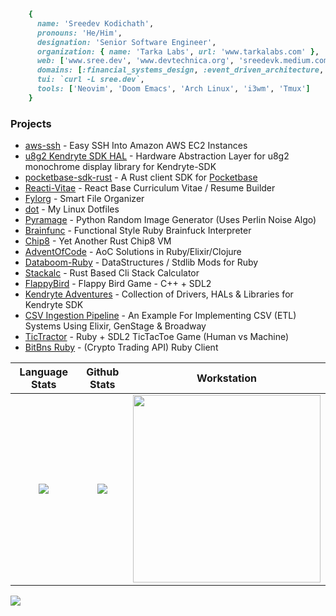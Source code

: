 ```ruby
    {
      name: 'Sreedev Kodichath',
      pronouns: 'He/Him',
      designation: 'Senior Software Engineer',
      organization: { name: 'Tarka Labs', url: 'www.tarkalabs.com' },
      web: ['www.sree.dev', 'www.devtechnica.org', 'sreedevk.medium.com'],
      domains: [:financial_systems_design, :event_driven_architecture, :distributed_systems, :data_processing_pipelines, :operating_systems],
      tui: `curl -L sree.dev`,
      tools: ['Neovim', 'Doom Emacs', 'Arch Linux', 'i3wm', 'Tmux']
    }
```
### Projects
- [aws-ssh](https://github.com/sreedevk/aws-ssh) - Easy SSH Into Amazon AWS EC2 Instances
- [u8g2 Kendryte SDK HAL](https://github.com/sreedevk/u8g2-kendryte-sdk-hal) - Hardware Abstraction Layer for u8g2 monochrome display library for Kendryte-SDK
- [pocketbase-sdk-rust](https://github.com/sreedevk/pocketbase-sdk-rust) - A Rust client SDK for [Pocketbase](https://pocketbase.io/)
- [Reacti-Vitae](https://github.com/sreedevk/reacti-vitae) - React Base Curriculum Vitae / Resume Builder
- [Fylorg](https://github.com/sreedevk/fylorg) - Smart File Organizer
- [dot](https://github.com/sreedevk/dot) - My Linux Dotfiles
- [Pyramage](https://github.com/sreedevk/pyramage) - Python Random Image Generator (Uses Perlin Noise Algo)
- [Brainfunc](https://github.com/sreedevk/brainfunc) - Functional Style Ruby Brainfuck Interpreter
- [Chip8](https://github.com/sreedevk/chip8) - Yet Another Rust Chip8 VM
- [AdventOfCode](https://github.com/sreedevk/advent-of-code) - AoC Solutions in Ruby/Elixir/Clojure
- [Databoom-Ruby](https://github.com/sreedevk/databoom-ruby) - DataStructures / Stdlib Mods for Ruby
- [Stackalc](https://github.com/sreedevk/stackalc) - Rust Based Cli Stack Calculator
- [FlappyBird](https://github.com/sreedevk/flappy-bird) - Flappy Bird Game - C++ + SDL2
- [Kendryte Adventures](https://github.com/sreedevk/kendryte-adventures) - Collection of Drivers, HALs & Libraries for Kendryte SDK
- [CSV Ingestion Pipeline](https://github.com/sreedevk/csv-ingestion-pipeline) - An Example For Implementing CSV (ETL) Systems Using Elixir, GenStage & Broadway
- [TicTractor](https://github.com/sreedevk/tictractor) - Ruby + SDL2 TicTacToe Game (Human vs Machine)
- [BitBns Ruby](https://github.com/sreedevk/bitbns-rb) - (Crypto Trading API) Ruby Client

Language Stats             |  Github Stats             |  Workstation
:-------------------------:|:-------------------------:|:-------------------------:
![](https://github-readme-stats.vercel.app/api/top-langs/?username=sreedevk&hide=javascript,html,erlang,scss,css,QML&langs_count=10&theme=midnight-purple&layout=compact)  | ![](https://github-readme-stats.vercel.app/api?username=sreedevk&theme=midnight-purple&count_private=true&show_icons=true) | <img src="https://user-images.githubusercontent.com/36154121/143623562-0ab62d26-c808-4925-b815-e2baa6f83f2e.jpg" width="300" />




![](https://activity-graph.herokuapp.com/graph?username=sreedevk&theme=react-dark)
